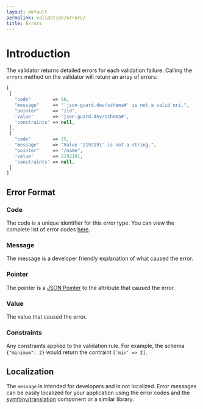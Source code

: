 ```yaml
---
layout: default
permalink: validation/errors/
title: Errors
---
```


# Introduction

The validator returns detailed errors for each validation failure.  Calling the `errors` method on the validator will return an array of errors:

```php
[
 [
   "code"        => 50,
   "message"     => "'json-guard.dev/schema#' is not a valid uri.",
   "pointer"     => "/id",
   'value'       => 'json-guard.dev/schema#',
   'constraints' => null,
 ],
 [
   "code"        => 25,
   "message"     => "Value '2192191' is not a string.",
   "pointer"     => "/name",
   'value'       => 2192191,
   'constraints' => null,
 ]
]
```

## Error Format

### Code

The code is a unique identifier for this error type.  You can view the complete list of error codes [here](https://github.com/yuloh/json-guard/blob/master/src/error_codes.php).

### Message

The message is a developer friendly explanation of what caused the error.

### Pointer

The pointer is a [JSON Pointer](https://tools.ietf.org/html/rfc6901) to the attribute that caused the error.

### Value

The value that caused the error.

### Constraints

Any constraints applied to the validation rule.  For example, the schema `{"minimum": 2}` would return the contraint `['min' => 2]`.

## Localization

The `message` is intended for developers and is not localized.  Error messages can be easily localized for your application using the error codes and the [symfony/translation](http://symfony.com/doc/current/components/translation/usage.html) component or a similar library.
